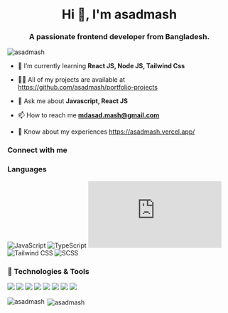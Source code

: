 <h1 align="center">Hi 👋, I'm asadmash</h1>
<h3 align="center">A passionate frontend developer from Bangladesh.</h3>

<p align="left"> <img src="https://komarev.com/ghpvc/?username=asadmash&label=Profile%20views&color=0e75b6&style=flat" alt="asadmash" /> </p>

- 🌱 I’m currently learning **React JS, Node JS, Tailwind Css**

- 👨‍💻 All of my projects are available at https://github.com/asadmash/portfolio-projects

- 💬 Ask me about **Javascript, React JS**

- 📫 How to reach me **mdasad.mash@gmail.com**

- 📄 Know about my experiences https://asadmash.vercel.app/

### Connect with me


### Languages
![JavaScript](https://img.shields.io/badge/|-JavaScript-yellow?&logo=JavaScript)
![TypeScript](https://img.shields.io/badge/|-TypeScript-blue?&logo=TypeScript)
![NextJS](https://img.shields.io/badge/|-Next.JS-000?&logo=Next.js)
![Tailwind CSS](https://img.shields.io/badge/|-Tailwind.cSS-teal?&logo=tailwindcss)
![SCSS](https://img.shields.io/badge/|-SCSS-pink?&logo=sass)

### 🚀 Technologies & Tools  
<p align="left">
  <img src="https://img.shields.io/badge/|-Framer%20Motion-FF0080?style=flat&logo=framer&logoColor=white" />
  <img src="https://img.shields.io/badge/|-GSAP-88CE02?style=flat&logo=greensock&logoColor=white" />
  <img src="https://img.shields.io/badge/|-Three.js-000000?style=flat&logo=three.js&logoColor=white" />
  <img src="https://img.shields.io/badge/|-WordPress-21759B?style=flat&logo=wordpress&logoColor=white" />
  <img src="https://img.shields.io/badge/|-Shopify-7AB55C?style=flat&logo=shopify&logoColor=white" />
  <img src="https://img.shields.io/badge/|-Git-F05033?style=flat&logo=git&logoColor=white" />
  <img src="https://img.shields.io/badge/|-GitHub-181717?style=flat&logo=github&logoColor=white" />
  <img src="https://img.shields.io/badge/|-Docker-0db7ed?style=flat&logo=docker&logoColor=white" />
</p>





<p><img align="left" src="https://github-readme-stats.vercel.app/api/top-langs?username=asadmash&show_icons=true&locale=en&layout=compact" alt="asadmash" /></p>

<p>&nbsp;<img align="center" src="https://github-readme-stats.vercel.app/api?username=asadmash&show_icons=true&locale=en" alt="asadmash" /></p>

<!-- <p><img align="center" src="https://github-readme-streak-stats.herokuapp.com/?user=asadmash&" alt="asadmash" /></p> -->

